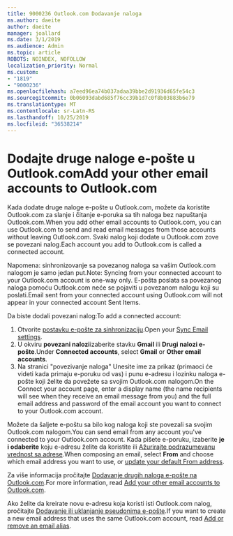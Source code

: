 ```yaml
---
title: 9000236 Outlook.com Dodavanje naloga
ms.author: daeite
author: daeite
manager: joallard
ms.date: 3/1/2019
ms.audience: Admin
ms.topic: article
ROBOTS: NOINDEX, NOFOLLOW
localization_priority: Normal
ms.custom:
- "1819"
- "9000236"
ms.openlocfilehash: a7eed96ea74b037adaa39bbe2d91936d65fe54c3
ms.sourcegitcommit: 0b06093dabd685f76cc39b1d7c0f8b03883b6e79
ms.translationtype: MT
ms.contentlocale: sr-Latn-RS
ms.lasthandoff: 10/25/2019
ms.locfileid: "36538214"
---
```

# <a name="add-your-other-email-accounts-to-outlookcom"></a><span data-ttu-id="c0da7-102">Dodajte druge naloge e-pošte u Outlook.com</span><span class="sxs-lookup"><span data-stu-id="c0da7-102">Add your other email accounts to Outlook.com</span></span>

<span data-ttu-id="c0da7-103">Kada dodate druge naloge e-pošte u Outlook.com, možete da koristite Outlook.com za slanje i čitanje e-poruka sa tih naloga bez napuštanja Outlook.com.</span><span class="sxs-lookup"><span data-stu-id="c0da7-103">When you add other email accounts to Outlook.com, you can use Outlook.com to send and read email messages from those accounts without leaving Outlook.com.</span></span> <span data-ttu-id="c0da7-104">Svaki nalog koji dodate u Outlook.com zove se povezani nalog.</span><span class="sxs-lookup"><span data-stu-id="c0da7-104">Each account you add to Outlook.com is called a connected account.</span></span>

<span data-ttu-id="c0da7-105">Napomena: sinhronizovanje sa povezanog naloga sa vašim Outlook.com nalogom je samo jedan put.</span><span class="sxs-lookup"><span data-stu-id="c0da7-105">Note: Syncing from your connected account to your Outlook.com account is one-way only.</span></span> <span data-ttu-id="c0da7-106">E-pošta poslata sa povezanog naloga pomoću Outlook.com neće se pojaviti u povezanom nalogu koji su poslati.</span><span class="sxs-lookup"><span data-stu-id="c0da7-106">Email sent from your connected account using Outlook.com will not appear in your connected account Sent Items.</span></span>

<span data-ttu-id="c0da7-107">Da biste dodali povezani nalog:</span><span class="sxs-lookup"><span data-stu-id="c0da7-107">To add a connected account:</span></span>

1. <span data-ttu-id="c0da7-108">Otvorite [postavku e-pošte za sinhronizaciju](https://go.microsoft.com/fwlink/?linkid=875264).</span><span class="sxs-lookup"><span data-stu-id="c0da7-108">Open your [Sync Email settings](https://go.microsoft.com/fwlink/?linkid=875264).</span></span>
2. <span data-ttu-id="c0da7-109">U okviru **povezani nalozi**izaberite stavku **Gmail** ili **Drugi nalozi e-pošte**.</span><span class="sxs-lookup"><span data-stu-id="c0da7-109">Under **Connected accounts**, select **Gmail** or **Other email accounts**.</span></span>
3. <span data-ttu-id="c0da7-110">Na stranici "povezivanje naloga" Unesite ime za prikaz (primaoci će videti kada primaju e-poruku od vas) i punu e-adresu i lozinku naloga e-pošte koji želite da povežete sa svojim Outlook.com nalogom.</span><span class="sxs-lookup"><span data-stu-id="c0da7-110">On the Connect your account page, enter a display name (the name recipients will see when they receive an email message from you) and the full email address and password of the email account you want to connect to your Outlook.com account.</span></span>

<span data-ttu-id="c0da7-111">Možete da šaljete e-poštu sa bilo kog naloga koji ste povezali sa svojim Outlook.com nalogom.</span><span class="sxs-lookup"><span data-stu-id="c0da7-111">You can send email from any account you've connected to your Outlook.com account.</span></span> <span data-ttu-id="c0da7-112">Kada pišete e-poruku, izaberite **je i odaberite** koju e-adresu želite da koristite ili [Ažurirajte podrazumevanu vrednost sa adrese](https://go.microsoft.com/fwlink/?linkid=875264).</span><span class="sxs-lookup"><span data-stu-id="c0da7-112">When composing an email, select **From** and choose which email address you want to use, or [update your default From address](https://go.microsoft.com/fwlink/?linkid=875264).</span></span>

<span data-ttu-id="c0da7-113">Za više informacija pročitajte [Dodavanje drugih naloga e-pošte na Outlook.com](https://support.office.com/article/c5224df4-5885-4e79-91ba-523aa743f0ba?wt.mc_id=Office_Outlook_com_Alchemy).</span><span class="sxs-lookup"><span data-stu-id="c0da7-113">For more information, read [Add your other email accounts to Outlook.com](https://support.office.com/article/c5224df4-5885-4e79-91ba-523aa743f0ba?wt.mc_id=Office_Outlook_com_Alchemy).</span></span>

<span data-ttu-id="c0da7-114">Ako želite da kreirate novu e-adresu koja koristi isti Outlook.com nalog, pročitajte [Dodavanje ili uklanjanje pseudonima e-pošte](https://support.office.com/article/459b1989-356d-40fa-a689-8f285b13f1f2?wt.mc_id=Office_Outlook_com_Alchemy).</span><span class="sxs-lookup"><span data-stu-id="c0da7-114">If you want to create a new email address that uses the same Outlook.com account, read [Add or remove an email alias](https://support.office.com/article/459b1989-356d-40fa-a689-8f285b13f1f2?wt.mc_id=Office_Outlook_com_Alchemy).</span></span>